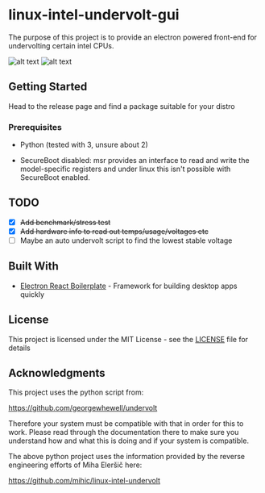 # linux-intel-undervolt-gui

The purpose of this project is to provide an electron powered front-end for undervolting certain intel CPUs.

![alt text](https://i.imgur.com/kXRSes0.png)
![alt text](https://i.imgur.com/voPOVL1.png)

## Getting Started

Head to the release page and find a package suitable for your distro

### Prerequisites

* Python (tested with 3, unsure about 2)

* SecureBoot disabled: msr provides an interface to read and write the model-specific registers and under linux this isn't possible with SecureBoot enabled.

## TODO

- [x] ~~Add benchmark/stress test~~
- [x] ~~Add hardware info to read out temps/usage/voltages etc~~
- [ ] Maybe an auto undervolt script to find the lowest stable voltage

## Built With

* [Electron React Boilerplate](https://github.com/electron-react-boilerplate/electron-react-boilerplate) - Framework for building desktop apps quickly

## License

This project is licensed under the MIT License - see the [LICENSE](LICENSE) file for details

## Acknowledgments

This project uses the python script from:

https://github.com/georgewhewell/undervolt

Therefore your system must be compatible with that in order for this to work. Please read through the documentation there to make sure you understand how and what this is doing and if your system is compatible.

The above python project uses the information provided by the reverse engineering efforts of Miha Eleršič here:

https://github.com/mihic/linux-intel-undervolt


